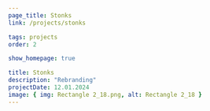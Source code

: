 ```yaml
---
page_title: Stonks
link: /projects/stonks

tags: projects
order: 2

show_homepage: true

title: Stonks
description: "Rebranding"
projectDate: 12.01.2024
image: { img: Rectangle 2_18.png, alt: Rectangle 2_18 }
---
```

